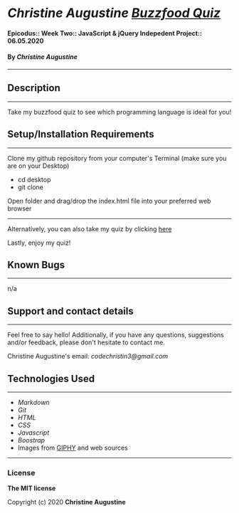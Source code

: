 # _Christine Augustine [Buzzfood Quiz](https://christinereina.github.io/buzzfood/)_

#### Epicodus:: Week Two:: JavaScript & jQuery Indepedent Project:: 06.05.2020

#### By _**Christine Augustine**_

---

## Description
---
Take my buzzfood quiz to see which programming language is ideal for you!

## Setup/Installation Requirements

---

Clone my github repository from your computer's Terminal (make sure you are on your Desktop)

* cd desktop
* git clone 

Open folder and drag/drop the index.html file into your preferred web browser

---

Alternatively, you can also take my quiz by clicking [here](https://github.com/christinereina/buzzfood.git)

Lastly, enjoy my quiz!

## Known Bugs

---

n/a

## Support and contact details

---

Feel free to say hello! Additionally, if you have any questions, suggestions and/or feedback, please don't hesitate to contact me. 

Christine Augustine's email:
_codechristin3@gmail.com_

## Technologies Used
---
* _Markdown_
* _Git_
* _HTML_
* _CSS_ 
* _Javascript_
* _Boostrap_
* Images from [GIPHY](https://giphy.com/) and web sources

---
### License

**The MIT license**

Copyright (c) 2020 **Christine Augustine**
